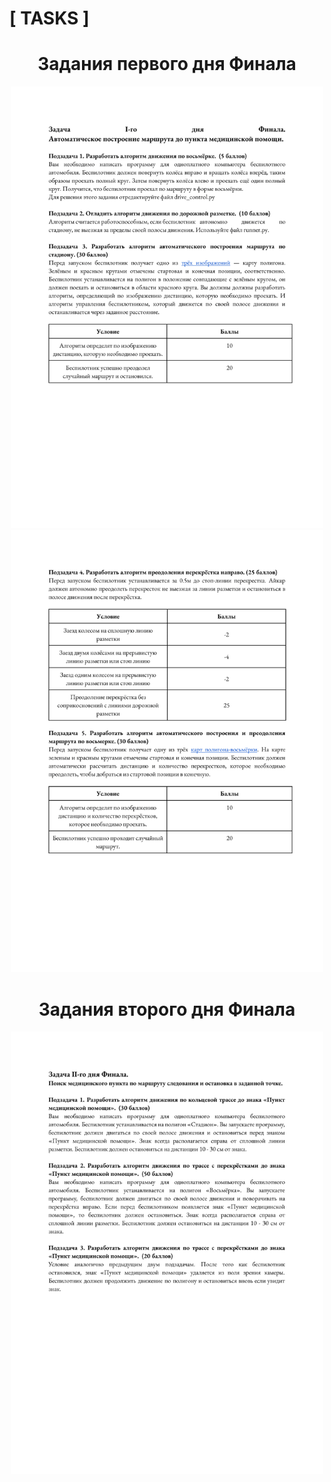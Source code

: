 <h1>[ TASKS ]</h1>
<h1 align="center">Задания первого дня Финала</h1>
<p align="center">
  <img src="../assets/Задача I-го дня Финала-1.png" width="500" title="Задания">
  <img src="../assets/Задача I-го дня Финала-2.png" width="500" title="Задания">
</p>

<h1 align="center">Задания второго дня Финала</h1>
<p align="center">
  <img src="../assets/Задача II-го дня Финала-1.png" width="500" title="Задания">
</p>